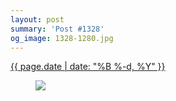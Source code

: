 ```yaml
---
layout: post
summary: 'Post #1328'
og_image: 1328-1280.jpg
---
```


<div class="post">
 <time>
  <a href="/1328">
   {{ page.date | date: "%B %-d, %Y" }}
  </a>
 </time>
 <a href="/1328">
  <figure data-taken="3/22/2021">
   <img sizes="(min-width: 700px) 50vw, calc(100vw - 2rem)" src="{{ site.assets_url }}/1328-640.jpg" srcset="{{ site.assets_url }}/1328-320.jpg 320w, {{ site.assets_url }}/1328-640.jpg 640w, {{ site.assets_url }}/1328-960.jpg 960w, {{ site.assets_url }}/1328-1280.jpg 1280w"/>
  </figure>
 </a>
</div>
